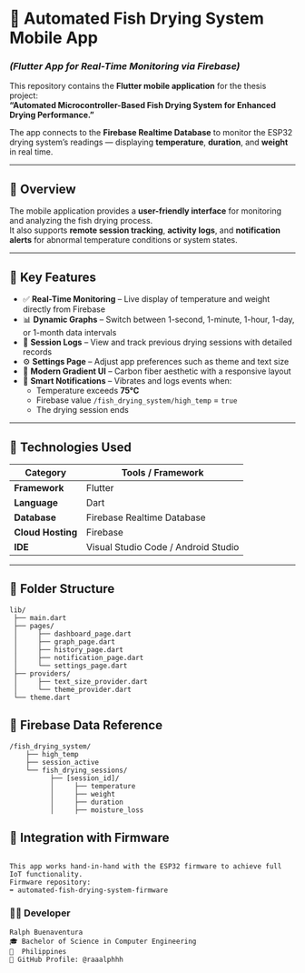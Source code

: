 # 📱 Automated Fish Drying System Mobile App  
### *(Flutter App for Real-Time Monitoring via Firebase)*  

This repository contains the **Flutter mobile application** for the thesis project:  
**“Automated Microcontroller-Based Fish Drying System for Enhanced Drying Performance.”**  

The app connects to the **Firebase Realtime Database** to monitor the ESP32 drying system’s readings — displaying **temperature**, **duration**, and **weight** in real time.

---

## 🧠 Overview  

The mobile application provides a **user-friendly interface** for monitoring and analyzing the fish drying process.  
It also supports **remote session tracking**, **activity logs**, and **notification alerts** for abnormal temperature conditions or system states.  

---

## 🧩 Key Features  

- ✅ **Real-Time Monitoring** – Live display of temperature and weight directly from Firebase  
- 📊 **Dynamic Graphs** – Switch between 1-second, 1-minute, 1-hour, 1-day, or 1-month data intervals  
- 📜 **Session Logs** – View and track previous drying sessions with detailed records  
- ⚙️ **Settings Page** – Adjust app preferences such as theme and text size  
- 🎨 **Modern Gradient UI** – Carbon fiber aesthetic with a responsive layout  
- 🔔 **Smart Notifications** – Vibrates and logs events when:  
  - Temperature exceeds **75°C**  
  - Firebase value `/fish_drying_system/high_temp` = `true`  
  - The drying session ends  

---

## 🧰 Technologies Used  

| Category | Tools / Framework |
|-----------|-------------------|
| **Framework** | Flutter |
| **Language** | Dart |
| **Database** | Firebase Realtime Database |
| **Cloud Hosting** | Firebase |
| **IDE** | Visual Studio Code / Android Studio |

---

## 📁 Folder Structure  

```plaintext
lib/
 ├── main.dart
 ├── pages/
 │     ├── dashboard_page.dart
 │     ├── graph_page.dart
 │     ├── history_page.dart
 │     ├── notification_page.dart
 │     └── settings_page.dart
 ├── providers/
 │     ├── text_size_provider.dart
 │     └── theme_provider.dart
 └── theme.dart
```

## 📡 Firebase Data Reference
```
/fish_drying_system/
    ├── high_temp
    ├── session_active
    └── fish_drying_sessions/
          ├── [session_id]/
          │     ├── temperature
          │     ├── weight
          │     ├── duration
          │     ├── moisture_loss
  ```        

## 🔗 Integration with Firmware
```

This app works hand-in-hand with the ESP32 firmware to achieve full IoT functionality.
Firmware repository:
➡️ automated-fish-drying-system-firmware
```

### 👨‍💻 Developer
```
Ralph Buenaventura
🎓 Bachelor of Science in Computer Engineering
📍  Philippines
🔗 GitHub Profile: @raaalphhh
```
